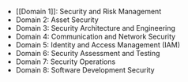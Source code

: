 - [[Domain 1]]: Security and Risk Management
- Domain 2: Asset Security
- Domain 3: Security Architecture and Engineering
- Domain 4: Communication and Network Security
- Domain 5: Identity and Access Management (IAM)
- Domain 6: Security Assessment and Testing
- Domain 7: Security Operations
- Domain 8: Software Development Security